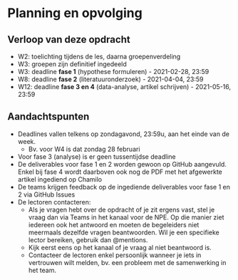 # Planning en opvolging

## Verloop van deze opdracht

- W2: toelichting tijdens de les, daarna groepenverdeling
- W3: groepen zijn definitief ingedeeld
- W3: deadline **fase 1** (hypothese formuleren) - 2021-02-28, 23:59
- W8: deadline **fase 2** (literatuuronderzoek) - 2021-04-04, 23:59
- W12: deadline **fase 3 en 4** (data-analyse, artikel schrijven) - 2021-05-16, 23:59

## Aandachtspunten

- Deadlines vallen telkens op zondagavond, 23:59u, aan het einde van de week.
    - Bv. voor W4 is dat zondag 28 februari
- Voor fase 3 (analyse) is er geen tussentijdse deadline
- De deliverables voor fase 1 en 2 worden gewoon op GitHub aangevuld. Enkel bij fase 4 wordt daarboven ook nog de PDF met het afgewerkte artikel ingediend op Chamilo
- De teams krijgen feedback op de ingediende deliverables voor fase 1 en 2 via GitHub Issues
- De lectoren contacteren:
    - Als je vragen hebt over de opdracht of je zit ergens vast, stel je vraag dan via Teams in het kanaal voor de NPE. Op die manier ziet iedereen ook het antwoord en moeten de begeleiders niet meermaals dezelfde vragen beantwoorden. Wil je een specifieke lector bereiken, gebruik dan @mentions.
    - Kijk eerst eens op het kanaal of je vraag al niet beantwoord is.
    - Contacteer de lectoren enkel persoonlijk wanneer je iets in vertrouwen wilt melden, bv. een probleem met de samenwerking in het team.
